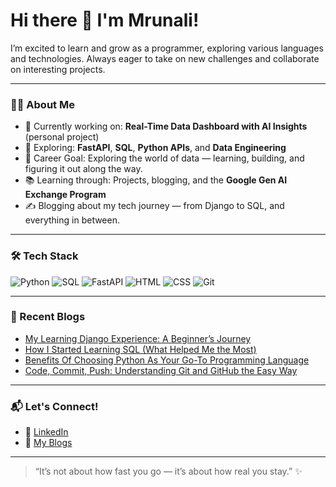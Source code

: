<!---👋 Hi there! I’m Mrunali I’m excited to learn and grow as a programmer, exploring various languages and technologies. Always eager to take on new challenges and collaborate on interesting projects.
--->

# Hi there 👋 I'm Mrunali!
I’m excited to learn and grow as a programmer, exploring various languages and technologies. Always eager to take on new challenges and collaborate on interesting projects.

---

### 👩‍💻 About Me
- 🔭 Currently working on: **Real-Time Data Dashboard with AI Insights** (personal project)
- 🧪 Exploring: **FastAPI**, **SQL**, **Python APIs**, and **Data Engineering**
- 🎯 Career Goal: Exploring the world of data — learning, building, and figuring it out along the way.
- 📚 Learning through: Projects, blogging, and the **Google Gen AI Exchange Program**
- ✍️ Blogging about my tech journey — from Django to SQL, and everything in between.

---

### 🛠️ Tech Stack
![Python](https://img.shields.io/badge/Python-3776AB?style=flat&logo=python&logoColor=white)
![SQL](https://img.shields.io/badge/SQL-4479A1?style=flat&logo=postgresql&logoColor=white)
![FastAPI](https://img.shields.io/badge/FastAPI-009688?style=flat&logo=fastapi&logoColor=white)
![HTML](https://img.shields.io/badge/HTML5-E34F26?style=flat&logo=html5&logoColor=white)
![CSS](https://img.shields.io/badge/CSS3-1572B6?style=flat&logo=css3&logoColor=white)
![Git](https://img.shields.io/badge/Git-F05032?style=flat&logo=git&logoColor=white)

---
<!---
### 🔥 Featured Projects
Here are a few projects I'm proud of — more coming soon!

| Project | Description | Stack |
|--------|-------------|-------|
| [FastCMS](https://github.com/mruna18/FastCMS) | Lightweight blog CMS using FastAPI and Markdown | FastAPI, Python, HTML |
| [Dev-Hub](https://github.com/mruna18/Dev-Hub) | Developer content hub (pre-internship project) | Python, Flask (upcoming) |
| Real-Time Dashboard | Stock data + AI Insights in real-time | Python, FastAPI, WebSockets |

---
-->
### 📝 Recent Blogs
- [My Learning Django Experience: A Beginner’s Journey](https://mrunaliparsekar.hashnode.dev/my-learning-django-experience-a-beginners-journey)
- [How I Started Learning SQL (What Helped Me the Most)](https://mrunaliparsekar.hashnode.dev/how-i-started-learning-sql-what-helped-me-the-most)
- [Benefits Of Choosing Python As Your Go-To Programming Language](https://mrunaliparsekar.hashnode.dev/benefits-of-choosing-python-as-your-go-to-programming-language)
- [Code, Commit, Push: Understanding Git and GitHub the Easy Way](https://mrunaliparsekar.hashnode.dev/code-commit-push-understanding-git-and-github-the-easy-way)

---

### 📬 Let's Connect!
- 📌 [LinkedIn](https://www.linkedin.com/in/mrunali-parsekar/)
- 🧠 [My Blogs](https://mrunaliparsekar.hashnode.dev/)
<!--- - ✨ In progress: Personal Portfolio Website-->

---

> “It’s not about how fast you go — it’s about how real you stay.” ✨




<!---
mruna18/mruna18 is a ✨ special ✨ repository because its `README.md` (this file) appears on your GitHub profile.
You can click the Preview link to take a look at your changes.
--->
